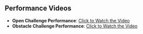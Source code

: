 ## Performance Videos

- **Open Challenge Performance**: [Click to Watch the Video](https://youtu.be/v25LD6NtWb8?si=Oz5EY96E30iufCjd)
- **Obstacle Challenge Performance**: [Click to Watch the Video](https://youtu.be/bP05BJL_Ri0)


